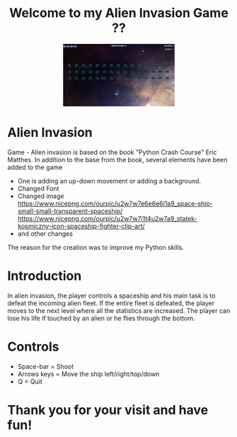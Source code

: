 <h1 align="center">Welcome to my Alien Invasion Game ??</h1>

<div align=center margin= auto> 
  <img src="img.png"  width=50%>
</div>

# Alien Invasion
Game - Alien invasion is based on the book "Python Crash Course" Eric Matthes.
In addition to the base from the book, several elements have been added to the game
* One is adding an up-down movement or adding a background.
* Changed Font
* Changed image
https://www.nicepng.com/ourpic/u2w7w7e6e6e6i1a9_space-ship-small-small-transparent-spaceship/
https://www.nicepng.com/ourpic/u2w7w7i1t4u2w7a9_statek-kosmiczny-icon-spaceship-fighter-clip-art/
* and other changes

The reason for the creation was to improve my Python skills.

# Introduction

In alien invasion, the player controls a spaceship and his main task is to defeat the incoming alien fleet. If the entire fleet is defeated, the player moves to the next level where all the statistics are increased. The player can lose his life if touched by an alien or he flies through the bottom.

# Controls

- Space-bar = Shoot
- Arrows keys = Move the ship left/right/top/down
- Q = Quit

<h1> Thank you for your visit and have fun! </h1>